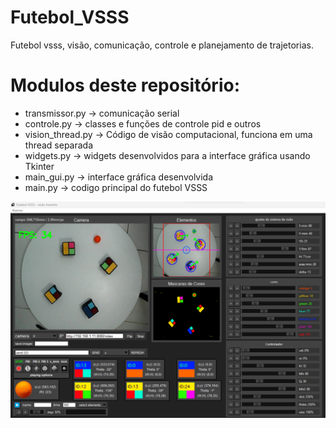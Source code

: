 # Futebol_VSSS
Futebol vsss, visão, comunicação, controle e planejamento de trajetorias.

# Modulos deste repositório:
* transmissor.py -> comunicação serial
* controle.py -> classes e funções de controle pid e outros
* vision_thread.py -> Código de visão computacional, funciona em uma thread separada
* widgets.py -> widgets desenvolvidos para a interface gráfica usando Tkinter
* main_gui.py -> interface gráfica desenvolvida
* main.py -> codigo principal do futebol VSSS

![Alt text](images/vision/gui.png)

